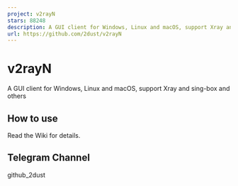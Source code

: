 ```yaml
---
project: v2rayN
stars: 88248
description: A GUI client for Windows, Linux and macOS, support Xray and sing-box and others
url: https://github.com/2dust/v2rayN
---
```


v2rayN
======

A GUI client for Windows, Linux and macOS, support Xray and sing-box and others

How to use
----------

Read the Wiki for details.

Telegram Channel
----------------

github\_2dust
